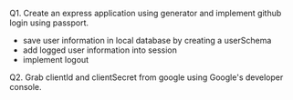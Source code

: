 Q1. Create an express application using generator and implement github login using passport.

   - save user information in local database by creating a userSchema
   - add logged user information into session
   - implement logout

Q2. Grab clientId and clientSecret from google using Google's developer console.